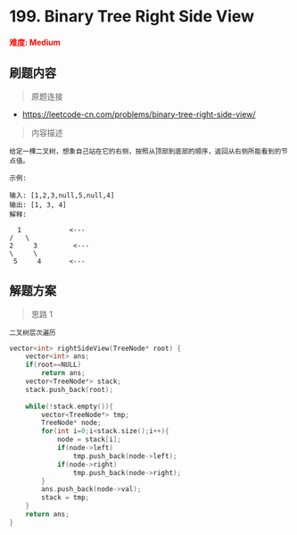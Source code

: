 # 199. Binary Tree Right Side View

 **<font color=red>难度: Medium</font>**

 ## 刷题内容

 > 原题连接

* https://leetcode-cn.com/problems/binary-tree-right-side-view/
  
 > 内容描述
 
 ```
给定一棵二叉树，想象自己站在它的右侧，按照从顶部到底部的顺序，返回从右侧所能看到的节点值。

示例:

输入: [1,2,3,null,5,null,4]
输出: [1, 3, 4]
解释:

   1            <---
 /   \
2     3         <---
 \     \
  5     4       <---
 ```

## 解题方案
> 思路 1
```
二叉树层次遍历
```

```cpp
vector<int> rightSideView(TreeNode* root) {
    vector<int> ans;
    if(root==NULL)
        return ans;
    vector<TreeNode*> stack;
    stack.push_back(root);
    
    while(!stack.empty()){
        vector<TreeNode*> tmp;
        TreeNode* node;
        for(int i=0;i<stack.size();i++){
            node = stack[i];
            if(node->left)
                tmp.push_back(node->left);
            if(node->right)
                tmp.push_back(node->right);
        }
        ans.push_back(node->val);
        stack = tmp;
    }
    return ans;
}
```
